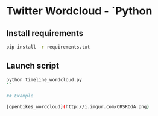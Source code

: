 # Twitter Wordcloud - `Python

## Install requirements

```sh
pip install -r requirements.txt
```

## Launch script

```sh
python timeline_wordcloud.py
``

## Example

[openbikes_wordcloud](http://i.imgur.com/ORSROdA.png)